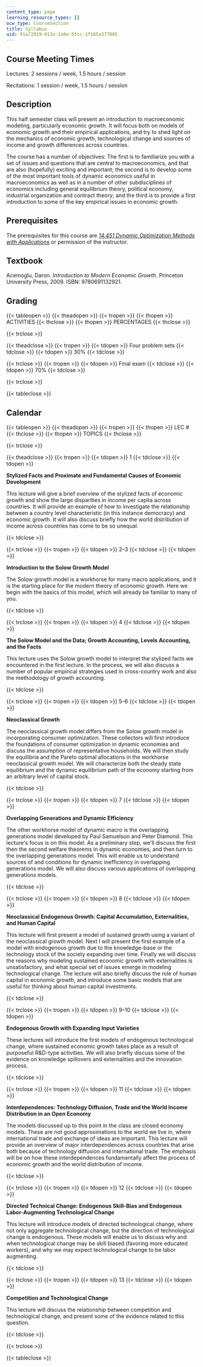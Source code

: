 ```yaml
---
content_type: page
learning_resource_types: []
ocw_type: CourseSection
title: Syllabus
uid: 91a72919-013e-1a9e-5fcc-1f165a377805
---
```


Course Meeting Times
--------------------

Lectures: 2 sessions / week, 1.5 hours / session

Recitations: 1 session / week, 1.5 hours / session

Description
-----------

This half semester class will present an introduction to macroeconomic modeling, particularly economic growth. It will focus both on models of economic growth and their empirical applications, and try to shed light on the mechanics of economic growth, technological change and sources of income and growth differences across countries.

The course has a number of objectives: The first is to familiarize you with a set of issues and questions that are central to macroeconomics, and that are also (hopefully) exciting and important; the second is to develop some of the most important tools of dynamic economics useful in macroeconomics as well as in a number of other subdisciplines of economics including general equilibrium theory, political economy, industrial organization and contract theory; and the third is to provide a first introduction to some of the key empirical issues in economic growth.

Prerequisites
-------------

The prerequisites for this course are [_14.451_ _Dynamic Optimization Methods with Applications_](/courses/14-451-dynamic-optimization-methods-with-applications-fall-2009) or permission of the instructor.

Textbook
--------

Acemoglu, Daron. _Introduction to Modern Economic Growth_. Princeton University Press, 2009. ISBN: 9780691132921.

Grading
-------

{{< tableopen >}}
{{< theadopen >}}
{{< tropen >}}
{{< thopen >}}
ACTIVITIES
{{< thclose >}}
{{< thopen >}}
PERCENTAGES
{{< thclose >}}

{{< trclose >}}

{{< theadclose >}}
{{< tropen >}}
{{< tdopen >}}
Four problem sets
{{< tdclose >}}
{{< tdopen >}}
30%
{{< tdclose >}}

{{< trclose >}}
{{< tropen >}}
{{< tdopen >}}
Final exam
{{< tdclose >}}
{{< tdopen >}}
70%
{{< tdclose >}}

{{< trclose >}}

{{< tableclose >}}

Calendar
--------

{{< tableopen >}}
{{< theadopen >}}
{{< tropen >}}
{{< thopen >}}
LEC #
{{< thclose >}}
{{< thopen >}}
TOPICS
{{< thclose >}}

{{< trclose >}}

{{< theadclose >}}
{{< tropen >}}
{{< tdopen >}}
1
{{< tdclose >}}
{{< tdopen >}}


**Stylized Facts and Proximate and Fundamental Causes of Economic Development**

This lecture will give a brief overview of the stylized facts of economic growth and show the large disparities in income per capita across countries. It will provide an example of how to investigate the relationship between a country level characteristic (in this instance democracy) and economic growth. It will also discuss briefly how the world distribution of income across countries has come to be so unequal.


{{< tdclose >}}

{{< trclose >}}
{{< tropen >}}
{{< tdopen >}}
2–3
{{< tdclose >}}
{{< tdopen >}}


**Introduction to the Solow Growth Model**

The Solow growth model is a workhorse for many macro applications, and it is the starting place for the modern theory of economic growth. Here we begin with the basics of this model, which will already be familiar to many of you.


{{< tdclose >}}

{{< trclose >}}
{{< tropen >}}
{{< tdopen >}}
4
{{< tdclose >}}
{{< tdopen >}}


**The Solow Model and the Data; Growth Accounting, Levels Accounting, and the Facts**

This lecture uses the Solow growth model to interpret the stylized facts we encountered in the first lecture. In the process, we will also discuss a number of popular empirical strategies used in cross-country work and also the methodology of growth accounting.


{{< tdclose >}}

{{< trclose >}}
{{< tropen >}}
{{< tdopen >}}
5–6
{{< tdclose >}}
{{< tdopen >}}


**Neoclassical Growth**

The neoclassical growth model differs from the Solow growth model in incorporating consumer optimization. These collectors will first introduce the foundations of consumer optimization in dynamic economies and discuss the assumption of representative households. We will then study the equilibria and the Pareto optimal allocations in the workhorse neoclassical growth model. We will characterize both the steady state equilibrium and the dynamic equilibrium path of the economy starting from an arbitrary level of capital stock.


{{< tdclose >}}

{{< trclose >}}
{{< tropen >}}
{{< tdopen >}}
7
{{< tdclose >}}
{{< tdopen >}}


**Overlapping Generations and Dynamic Efficiency**

The other workhorse model of dynamic macro is the overlapping generations model developed by Paul Samuelson and Peter Diamond. This lecture's focus is on this model. As a preliminary step, we'll discuss the first then the second welfare theorems in dynamic economies, and then turn to the overlapping generations model. This will enable us to understand sources of and conditions for dynamic inefficiency in overlapping generations model. We will also discuss various applications of overlapping generations models.


{{< tdclose >}}

{{< trclose >}}
{{< tropen >}}
{{< tdopen >}}
8
{{< tdclose >}}
{{< tdopen >}}


**Neoclassical Endogenous Growth: Capital Accumulation, Externalities, and Human Capital**

This lecture will first present a model of sustained growth using a variant of the neoclassical growth model. Next I will present the first example of a model with endogenous growth due to the knowledge-base or the technology stock of the society expanding over time. Finally we will discuss the reasons why modeling sustained economic growth with externalities is unsatisfactory, and what special set of issues emerge in modeling technological change. The lecture will also briefly discuss the role of human capital in economic growth, and introduce some basic models that are useful for thinking about human capital investments.


{{< tdclose >}}

{{< trclose >}}
{{< tropen >}}
{{< tdopen >}}
9–10
{{< tdclose >}}
{{< tdopen >}}


**Endogenous Growth with Expanding Input Varieties**

These lectures will introduce the first models of endogenous technological change, where sustained economic growth takes place as a result of purposeful R&D-type activities. We will also briefly discuss some of the evidence on knowledge spillovers and externalities and the innovation process.


{{< tdclose >}}

{{< trclose >}}
{{< tropen >}}
{{< tdopen >}}
11
{{< tdclose >}}
{{< tdopen >}}


**Interdependences: Technology Diffusion, Trade and the World Income Distribution in an Open Economy**

The models discussed up to this point in the class are closed economy models. These are not good approximations to the world we live in, where international trade and exchange of ideas are important. This lecture will provide an overview of major interdependences across countries that arise both because of technology diffusion and international trade. The emphasis will be on how these interdependences fundamentally affect the process of economic growth and the world distribution of income.


{{< tdclose >}}

{{< trclose >}}
{{< tropen >}}
{{< tdopen >}}
12
{{< tdclose >}}
{{< tdopen >}}


**Directed Technical Change: Endogenous Skill-Bias and Endogenous Labor-Augmenting Technological Change**

This lecture will introduce models of directed technological change, where not only aggregate technological change, but the direction of technological change is endogenous. These models will enable us to discuss why and when technological change may be skill biased (favoring more educated workers), and why we may expect technological change to be labor augmenting.


{{< tdclose >}}

{{< trclose >}}
{{< tropen >}}
{{< tdopen >}}
13
{{< tdclose >}}
{{< tdopen >}}


**Competition and Technological Change**

This lecture will discuss the relationship between competition and technological change, and present some of the evidence related to this question.


{{< tdclose >}}

{{< trclose >}}

{{< tableclose >}}